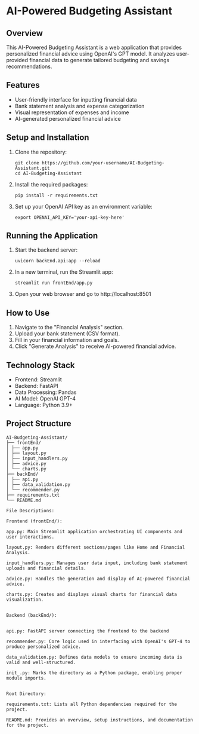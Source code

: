 # AI-Powered Budgeting Assistant

## Overview
This AI-Powered Budgeting Assistant is a web application that provides personalized financial advice using OpenAI's GPT model. It analyzes user-provided financial data to generate tailored budgeting and savings recommendations.

## Features
- User-friendly interface for inputting financial data
- Bank statement analysis and expense categorization
- Visual representation of expenses and income
- AI-generated personalized financial advice

## Setup and Installation

1. Clone the repository:
   ```
   git clone https://github.com/your-username/AI-Budgeting-Assistant.git
   cd AI-Budgeting-Assistant
   ```

2. Install the required packages:
   ```
   pip install -r requirements.txt
   ```

3. Set up your OpenAI API key as an environment variable:
   ```
   export OPENAI_API_KEY='your-api-key-here'
   ```

## Running the Application

1. Start the backend server:
   ```
   uvicorn backEnd.api:app --reload
   ```

2. In a new terminal, run the Streamlit app:
   ```
   streamlit run frontEnd/app.py
   ```

3. Open your web browser and go to http://localhost:8501

## How to Use

1. Navigate to the "Financial Analysis" section.
2. Upload your bank statement (CSV format).
3. Fill in your financial information and goals.
4. Click "Generate Analysis" to receive AI-powered financial advice.


## Technology Stack
- Frontend: Streamlit
- Backend: FastAPI
- Data Processing: Pandas
- AI Model: OpenAI GPT-4
- Language: Python 3.9+


## Project Structure

```
AI-Budgeting-Assistant/
├── frontEnd/
│ ├── app.py
│ ├── layout.py
│ ├── input_handlers.py
│ ├── advice.py
│ └── charts.py
├── backEnd/
│ ├── api.py
│ ├── data_validation.py
│ └── recommender.py
├── requirements.txt
└── README.md
```

```
File Descriptions: 

Frontend (frontEnd/):

app.py: Main Streamlit application orchestrating UI components and user interactions.

layout.py: Renders different sections/pages like Home and Financial Analysis.

input_handlers.py: Manages user data input, including bank statement uploads and financial details.

advice.py: Handles the generation and display of AI-powered financial advice.

charts.py: Creates and displays visual charts for financial data visualization.


Backend (backEnd/):


api.py: FastAPI server connecting the frontend to the backend 

recommender.py: Core logic used in interfacing with OpenAI's GPT-4 to produce personalized advice.

data_validation.py: Defines data models to ensure incoming data is valid and well-structured.

init_.py: Marks the directory as a Python package, enabling proper module imports.


Root Directory:

requirements.txt: Lists all Python dependencies required for the project.

README.md: Provides an overview, setup instructions, and documentation for the project.

```
